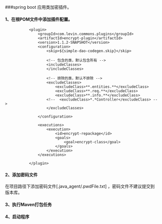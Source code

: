 
###spring boot 应用类加密插件。

####   1、在根POM文件中添加插件配置。

               <plugin> 
                   <groupId>com.levin.commons.plugins</groupId>
                   <artifactId>encrypt-plugin</artifactId>
                   <version>1.1.2-SNAPSHOT</version>
                   <configuration>
                       <skip>${simple-dao-codegen.skip}</skip>
 
                       <!-- 包含的类，默认包含所有 -->
                       <includeClasses>
                       </includeClasses>
   
                       <!-- 排除的类，默认不排除 -->
                       <excludeClasses>
                           <excludeClass>**.entities.**</excludeClass>
                           <excludeClass>**.req.**</excludeClass>
                           <excludeClass>**.info.**</excludeClass>
                       <!--  <excludeClass>*.*Controller</excludeClass> -->
                       </excludeClasses>
   
                   </configuration>
   
                   <executions>
                       <execution>
                           <id>encrypt-repackage</id>
                           <goals>
                               <goal>encrypt-class</goal>
                           </goals>
                       </execution>
                   </executions> 
                   
               </plugin>
               
               
#### 2、添加密码文件
   在项目路径下添加密码文件[.java_agent/.pwdFile.txt] ，密码文件不建议提交到版本库。      
   
 
 
#### 3、执行Maven打包任务


#### 4、启动程序
   
   
           